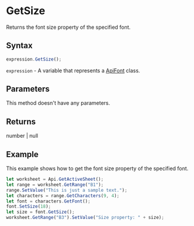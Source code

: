 # GetSize

Returns the font size property of the specified font.

## Syntax

```javascript
expression.GetSize();
```

`expression` - A variable that represents a [ApiFont](../ApiFont.md) class.

## Parameters

This method doesn't have any parameters.

## Returns

number \| null

## Example

This example shows how to get the font size property of the specified font.

```javascript editor-
let worksheet = Api.GetActiveSheet();
let range = worksheet.GetRange("B1");
range.SetValue("This is just a sample text.");
let characters = range.GetCharacters(9, 4);
let font = characters.GetFont();
font.SetSize(18);
let size = font.GetSize();
worksheet.GetRange("B3").SetValue("Size property: " + size);
```
